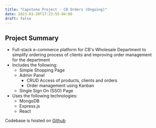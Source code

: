 ```yaml
---
title: "Capstone Project - CB Orders (Ongoing)"
date: 2023-03-20T17:23:55-04:00
draft: false
---
```


## Project Summary

- Full-stack e-commerce platform for CB's Wholesale Department to simplify ordering process of clients and improving order management for the department
- Includes the following:
  - Simple Shopping Page
  - Admin Panel
    - CRUD Access of products, clients and orders
    - Order management using Kanban
  - Single Sign On (SSO) Page
- Uses the following technologies:
  - MongoDB
  - Express.js
  - React

Codebase is hosted on [Github](https://github.com/kmg0695/cb-orders)
